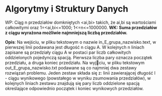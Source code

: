 # Algorytmy i Struktury Danych

WP: Ciąg n przedziałów domkniętych <ai,bi> takich, że  ai,bi są wartościami całkowitymi oraz 1=<ai,bi<=1000; 1<=n<=1000000. 
**WK: Suma przedziałów z ciągu wyrażona możliwie najmniejszą liczbą przedziałów.**

**Opis**: Na wejściu, w pliku tekstowym o nazwie in_E_grupa_nazwisko.text, w  pierwszej  linii  podawana  jest  długość n  ciągu A.  W  kolejnych n  liniach  zapisane  są przedziały ciągu A w postaci par liczb całkowitych oddzielonych pojedynczą spacją. Pierwsza liczba  pary  oznacza  początek  przedziału,  a  druga  koniec  przedziału.  Na  wyjciu,  w  pliku tekstowym  out_E_grupa_nazwisko.txt  podawane  są  co  najmniej  dwa  zestawy  rozwiązań problemu.  Jeden  zestaw  składa  się  z:  linii  zawierającej  długość l  -  ciągu  wynikowego (powstałego  w  wyniku  zsumowania  przedziałów),  w  kolejnych  liniach  zestawu  znajdują  się pary liczb   oddzielone   spacją   określające odpowiednio   początek   i   koniec   wynikowych przedziałów.
